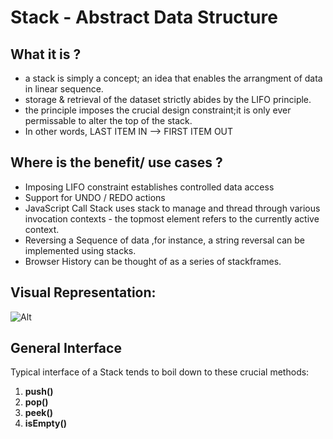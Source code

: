 # Stack - Abstract Data Structure 

## What it is ?

- a stack is simply a concept; an idea that enables the arrangment of data in linear sequence.
- storage & retrieval of the dataset strictly abides by the LIFO principle.
- the principle imposes  the crucial design constraint;it is only ever  permissable to alter the top of the stack. 
- In other words,    LAST ITEM IN --> FIRST ITEM OUT


## Where is the benefit/ use cases ?

- Imposing LIFO constraint establishes controlled data access
- Support for UNDO / REDO actions 
- JavaScript Call Stack uses stack to manage and thread through various invocation contexts  - the topmost element refers to the currently active context.
- Reversing a Sequence of data ,for instance, a string reversal can be implemented using stacks. 
- Browser History can be thought of as a series of stackframes. 

## Visual Representation:

 ![Alt][1]

[1]: /images/Stack(1).png "Stack Birds-eye view"


## General Interface 

Typical interface of a Stack tends to boil down to these crucial methods:
1. **push()**
2. **pop()**
3. **peek()**
4. **isEmpty()**

